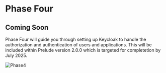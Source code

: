 # Phase Four

## Coming Soon

Phase Four will guide you through setting up Keycloak to handle the authorization and authentication of users and applications. This will be included within Prelude version 2.0.0 which is targeted for completetion by July 2025.

![Phase4](/docs/images/phase4.png "Phase 4 architecture")
